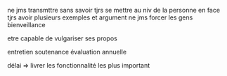 ne jms transmttre sans savoir
tjrs se mettre au niv de la personne en face
tjrs avoir plusieurs exemples et argument
ne jms forcer les gens
bienveillance

etre capable de vulgariser ses propos

entretien
soutenance
évaluation annuelle

délai => livrer les fonctionnalité les plus important